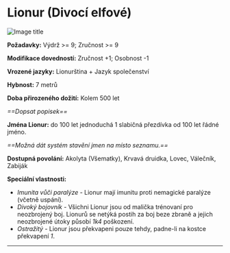 # Lionur (Divocí elfové)

![Image title](/assets/races/Wild-Elf.jpeg)

**Požadavky:** Výdrž >= 9; Zručnost >= 9

**Modifikace dovedností:** Zručnost +1; Osobnost -1

**Vrozené jazyky:** Lionurština + Jazyk společenství

**Hybnost:** 7 metrů 

**Doba přirozeného dožití:** Kolem 500 let

*==Dopsat popisek==*

**Jména Lionur:** do 100 let jednoduchá 1 slabičná přezdívka od 100 let řádné jméno.

*==Možná dát systém stavění jmen na místo seznamu.==*

**Dostupná povolání:** Akolyta (Všematky), Krvavá druidka, Lovec, Válečník, Zabiják

**Speciální vlastnosti:**

- *Imunita vůči paralýze* - Lionur mají imunitu proti nemagické paralýze (včetně uspání).
- *Divoký bojovník* - Všichni Lionur jsou od malička trénovaní pro neozbrojený boj. Lionurů se netýká postih za boj beze zbraně a jejich neozbrojené útoky působí *1k4* poškození.
- *Ostražitý* - Lionur jsou překvapeni pouze tehdy, padne-li na kostce překvapení *1*.

---

